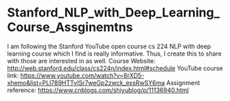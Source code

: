 # Stanford_NLP_with_Deep_Learning_Course_Assginemtns
I am following the Stanford YouTube open course cs 224 NLP with deep learning course which I find is really informative. Thus, I create this to share with those are interested in as well.
Course Website: http://web.stanford.edu/class/cs224n/index.html#schedule
YouTube course link: https://www.youtube.com/watch?v=8rXD5-xhemo&list=PLl789HTTyISr7weGp2zwck_exsRwSY6ma
Assignment reference: https://www.cnblogs.com/shiyublog/p/11136940.html
